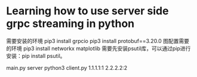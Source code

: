 # Learning how to use server side grpc streaming in python

需要安装的环境
pip3 install grpcio
pip3 install protobuf==3.20.0
图配置需要的环境
pip3 install networkx matplotlib
需要先安装psutil库，可以通过pip进行安装：pip install psutil。


main.py   server
python3 client.py 1.1.1.1:1 2.2.2.2:2

